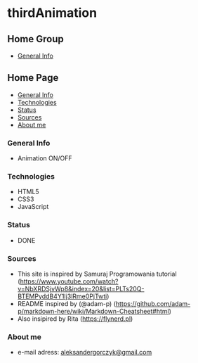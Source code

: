 # thirdAnimation
## Home Group
* [General Info](#general_info)

## Home Page
* [General Info](#general-info)
* [Technologies](#technologies)
* [Status](#status)
* [Sources](#sources)
* [About me](#about-me)

### General Info
- Animation ON/OFF 

### Technologies
- HTML5 
- CSS3
- JavaScript

### Status
- DONE

### Sources

- This site is inspired by Samuraj Programowania tutorial (https://www.youtube.com/watch?v=NbXRDSjvWp8&index=20&list=PLTs20Q-BTEMPyddB4Y1Ij3lRme0PjTwti)
- README inspired by (@adam-p) (https://github.com/adam-p/markdown-here/wiki/Markdown-Cheatsheet#html)
- Also insipired by Rita (https://flynerd.pl)

### About me
- e-mail adress: aleksandergorczyk@gmail.com
